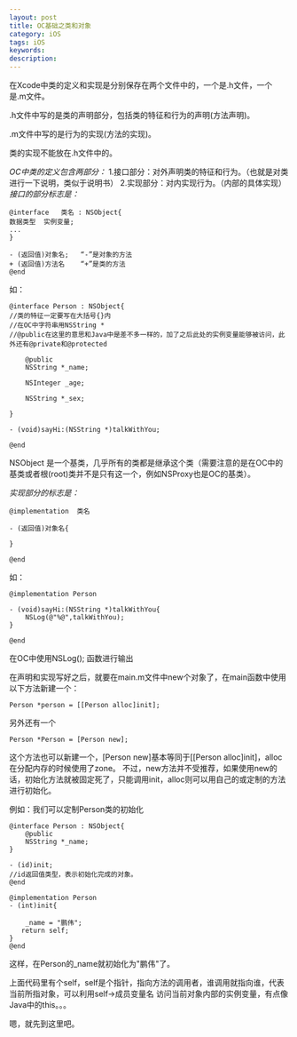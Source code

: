 ```yaml
---
layout: post
title: OC基础之类和对象
category: iOS
tags: iOS
keywords: 
description: 
---
```



在Xcode中类的定义和实现是分别保存在两个文件中的，一个是.h文件，一个是.m文件。  
  
.h文件中写的是类的声明部分，包括类的特征和行为的声明(方法声明)。   

.m文件中写的是行为的实现(方法的实现)。

类的实现不能放在.h文件中的。

*OC中类的定义包含两部分：*
1.接口部分：对外声明类的特征和行为。（也就是对类进行一下说明，类似于说明书）
2.实现部分：对内实现行为。（内部的具体实现）
*接口的部分标志是：*

    @interface   类名 : NSObject{
    数据类型  实例变量;
    ...
    }

    - (返回值)对象名;   “-”是对象的方法
    + (返回值)方法名    “+”是类的方法 
    @end

如：

    @interface Person : NSObject{
    //类的特征一定要写在大括号{}内
    //在OC中字符串用NSString *
    //@public在这里的意思和Java中是差不多一样的，加了之后此处的实例变量能够被访问，此外还有@private和@protected

        @public
        NSString *_name; 
    
        NSInteger _age; 

        NSString *_sex;

    }

    - (void)sayHi:(NSString *)talkWithYou;

    @end

NSObject 是一个基类，几乎所有的类都是继承这个类（需要注意的是在OC中的基类或者根(root)类并不是只有这一个，例如NSProxy也是OC的基类）。

*实现部分的标志是：*

    @implementation  类名

    - (返回值)对象名{
   
    }

    @end

如：

    @implementation Person

    - (void)sayHi:(NSString *)talkWithYou{
        NSLog(@"%@",talkWithYou);
    }

    @end

在OC中使用NSLog(); 函数进行输出



在声明和实现写好之后，就要在main.m文件中new个对象了，在main函数中使用以下方法新建一个：

    ​Person *person = [[Person alloc]init];

另外还有一个

    Person *Person = [Person new];

这个方法也可以新建一个，[Person new]基本等同于[[Person alloc]init]，alloc 在分配内存的时候使用了zone。
不过，new方法并不受推荐，如果使用new的话，初始化方法就被固定死了，只能调用init，alloc则可以用自己的或定制的方法进行初始化。

例如：我们可以定制Person类的初始化

    @interface Person : NSObject{
        @public
        NSString *_name; 
    }

    - (id)init;
    //id返回值类型，表示初始化完成的对象。
    @end

    @implementation Person
    - (int)init{

        _name = "鹏伟";
       return self;
    }
    @end

这样，在Person的_name就初始化为"鹏伟"了。

上面代码里有个self，self是个指针，指向方法的调用者，谁调用就指向谁，代表当前所指对象，可以利用self->成员变量名   访问当前对象内部的实例变量，有点像Java中的this。。。

嗯，就先到这里吧。






